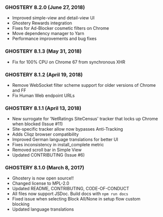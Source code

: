 ### GHOSTERY 8.2.0 (June 27, 2018)

+ Improved simple-view and detail-view UI
+ Ghostery Rewards integration
+ Fixes for Ad-Blocker cosmetic filters on Chrome
+ Move dependency manager to Yarn
+ Performance improvements and bug fixes

### GHOSTERY 8.1.3 (May 31, 2018)

+ Fix for 100% CPU on Chrome 67 from synchronous XHR

### GHOSTERY 8.1.2 (April 19, 2018)

+ Remove WebSocket filter scheme support for older versions of Chrome and FF
+ Fix Human Web endpoint URLs

### GHOSTERY 8.1.1 (April 13, 2018)

+ New surrogate for 'NetRatings SiteCensus' tracker that locks up Chrome when blocked (Issue #11)
+ Site-specific tracker allow now bypasses Anti-Tracking
+ Adds Cliqz browser compatibility
+ Improved German language translations for better UI
+ Fixes inconsistency in install_complete metric
+ Removed scroll bar in Simple View
+ Updated CONTRIBUTING (Issue #6)

### GHOSTERY 8.1.0 (March 8, 2017)

+ Ghostery is now open source!!
+ Changed license to MPL-2.0
+ Updated README, CONTRIBUTING, CODE-OF-CONDUCT
+ All files now support JSDoc. Build docs with `npm run docs`
+ Fixed issue when selecting Block All/None in setup flow custom blocking
+ Updated language translations

